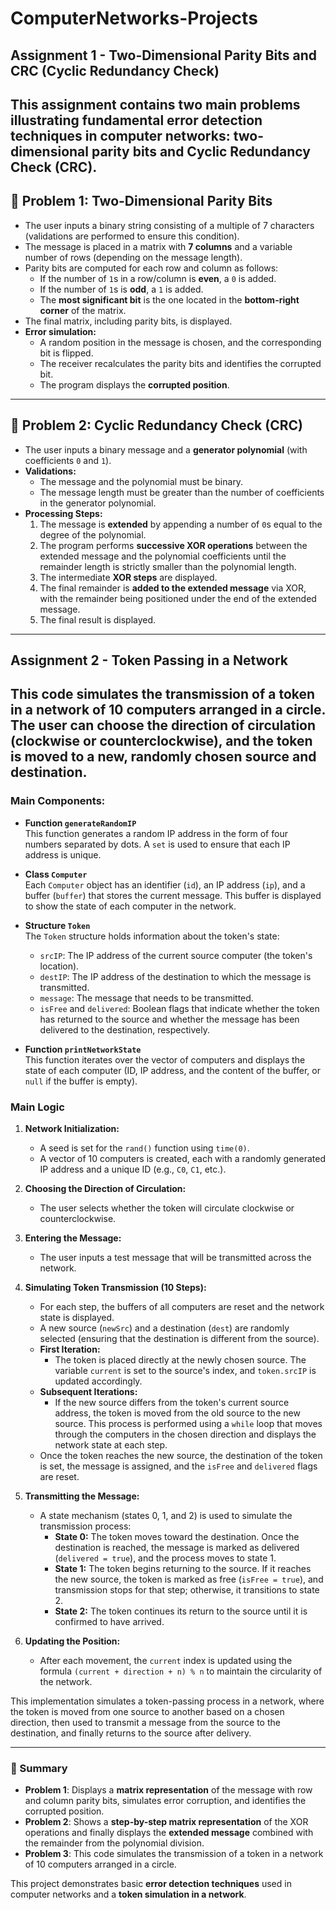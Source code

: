 # ComputerNetworks-Projects

## Assignment 1 - Two-Dimensional Parity Bits and CRC (Cyclic Redundancy Check)

This assignment contains two main problems illustrating fundamental error detection techniques in computer networks: **two-dimensional parity bits** and **Cyclic Redundancy Check (CRC)**.
---

## 🔹 Problem 1: Two-Dimensional Parity Bits

- The user inputs a binary string consisting of a multiple of 7 characters (validations are performed to ensure this condition).
- The message is placed in a matrix with **7 columns** and a variable number of rows (depending on the message length).
- Parity bits are computed for each row and column as follows:
  - If the number of `1`s in a row/column is **even**, a `0` is added.
  - If the number of `1`s is **odd**, a `1` is added.
  - The **most significant bit** is the one located in the **bottom-right corner** of the matrix.
- The final matrix, including parity bits, is displayed.
- **Error simulation:**  
  - A random position in the message is chosen, and the corresponding bit is flipped.
  - The receiver recalculates the parity bits and identifies the corrupted bit.
  - The program displays the **corrupted position**.

---

## 🔹 Problem 2: Cyclic Redundancy Check (CRC)

- The user inputs a binary message and a **generator polynomial** (with coefficients `0` and `1`).
- **Validations:**  
  - The message and the polynomial must be binary.
  - The message length must be greater than the number of coefficients in the generator polynomial.
- **Processing Steps:**  
  1. The message is **extended** by appending a number of `0`s equal to the degree of the polynomial.
  2. The program performs **successive XOR operations** between the extended message and the polynomial coefficients until the remainder length is strictly smaller than the polynomial length.
  3. The intermediate **XOR steps** are displayed.
  4. The final remainder is **added to the extended message** via XOR, with the remainder being positioned under the end of the extended message.
  5. The final result is displayed.

---

## Assignment 2 - Token Passing in a Network
This code simulates the transmission of a token in a network of 10 computers arranged in a circle. The user can choose the direction of circulation (clockwise or counterclockwise), and the token is moved to a new, randomly chosen source and destination.
---
### Main Components:

- **Function `generateRandomIP`**  
  This function generates a random IP address in the form of four numbers separated by dots. A `set` is used to ensure that each IP address is unique.

- **Class `Computer`**  
  Each `Computer` object has an identifier (`id`), an IP address (`ip`), and a buffer (`buffer`) that stores the current message. This buffer is displayed to show the state of each computer in the network.

- **Structure `Token`**  
  The `Token` structure holds information about the token's state:  
  - `srcIP`: The IP address of the current source computer (the token's location).  
  - `destIP`: The IP address of the destination to which the message is transmitted.  
  - `message`: The message that needs to be transmitted.  
  - `isFree` and `delivered`: Boolean flags that indicate whether the token has returned to the source and whether the message has been delivered to the destination, respectively.

- **Function `printNetworkState`**  
  This function iterates over the vector of computers and displays the state of each computer (ID, IP address, and the content of the buffer, or `null` if the buffer is empty).

### Main Logic

1. **Network Initialization:**  
   - A seed is set for the `rand()` function using `time(0)`.
   - A vector of 10 computers is created, each with a randomly generated IP address and a unique ID (e.g., `C0`, `C1`, etc.).

2. **Choosing the Direction of Circulation:**  
   - The user selects whether the token will circulate clockwise or counterclockwise.

3. **Entering the Message:**  
   - The user inputs a test message that will be transmitted across the network.

4. **Simulating Token Transmission (10 Steps):**  
   - For each step, the buffers of all computers are reset and the network state is displayed.
   - A new source (`newSrc`) and a destination (`dest`) are randomly selected (ensuring that the destination is different from the source).
   - **First Iteration:**  
     - The token is placed directly at the newly chosen source. The variable `current` is set to the source's index, and `token.srcIP` is updated accordingly.
   - **Subsequent Iterations:**  
     - If the new source differs from the token's current source address, the token is moved from the old source to the new source. This process is performed using a `while` loop that moves through the computers in the chosen direction and displays the network state at each step.
   - Once the token reaches the new source, the destination of the token is set, the message is assigned, and the `isFree` and `delivered` flags are reset.

5. **Transmitting the Message:**  
   - A state mechanism (states 0, 1, and 2) is used to simulate the transmission process:
     - **State 0:** The token moves toward the destination. Once the destination is reached, the message is marked as delivered (`delivered = true`), and the process moves to state 1.
     - **State 1:** The token begins returning to the source. If it reaches the new source, the token is marked as free (`isFree = true`), and transmission stops for that step; otherwise, it transitions to state 2.
     - **State 2:** The token continues its return to the source until it is confirmed to have arrived.
   
6. **Updating the Position:**  
   - After each movement, the `current` index is updated using the formula `(current + direction + n) % n` to maintain the circularity of the network.

This implementation simulates a token-passing process in a network, where the token is moved from one source to another based on a chosen direction, then used to transmit a message from the source to the destination, and finally returns to the source after delivery.

---
### 📌 Summary

- **Problem 1**: Displays a **matrix representation** of the message with row and column parity bits, simulates error corruption, and identifies the corrupted position.
- **Problem 2**: Shows a **step-by-step matrix representation** of the XOR operations and finally displays the **extended message** combined with the remainder from the polynomial division.
- **Problem 3**: This code simulates the transmission of a token in a network of 10 computers arranged in a circle.

This project demonstrates basic **error detection techniques** used in computer networks and a **token simulation in a network**.
